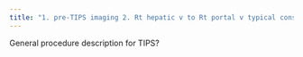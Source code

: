 ```yaml
---
title: "1. pre-TIPS imaging 2. Rt hepatic v to Rt portal v typical consider (bigger, more consistent) 3. Rt hepatic V.: wedged balloon CO2 occlusion venography - retrograde opacification of portal vein (400x less viscous, easily goes through sinusoids), secure tract, sequential dilate &amp; covered stent. Post-TIPS US"
---
```

General procedure description for TIPS?

